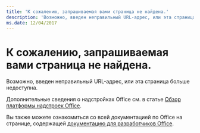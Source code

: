 ```yaml
---
title: 'К сожалению, запрашиваемая вами страница не найдена.'
description: 'Возможно, введен неправильный URL-адрес, или эта страница больше недоступна.'
ms.date: 12/04/2017
---
```



# <a name="were-sorry-we-cant-find-the-page-you-requested"></a>К сожалению, запрашиваемая вами страница не найдена.

Возможно, введен неправильный URL-адрес, или эта страница больше недоступна.  

Дополнительные сведения о надстройках Office см. в статье [Обзор платформы надстроек Office](https://docs.microsoft.com/ru-ru/office/dev/add-ins/overview/office-add-ins).

Вы также можете ознакомиться со всей документацией по Office на странице, содержащей [документацию для разработчиков Office](https://developer.microsoft.com/office/docs).


